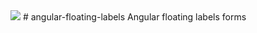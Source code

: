 <img src="https://travis-ci.org/HichemBenChaaben/angular-floating-labels.svg?branch=master"/>
# angular-floating-labels
Angular floating labels forms

